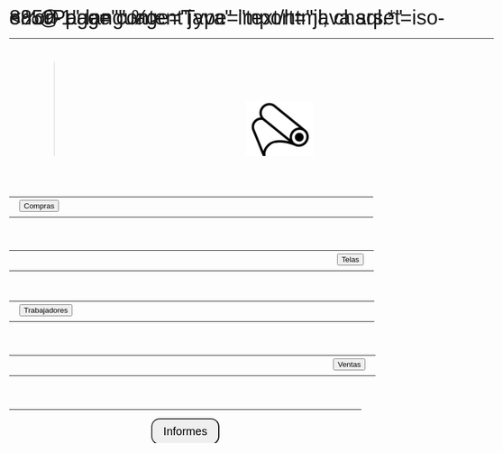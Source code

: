<%@ page contentType="text/html; charset=iso-8859-1" language="java" import="java.sql.*" errorPage="" %>
<html xmlns="http://www.w3.org/1999/xhtml">
<head>
<meta http-equiv="Content-Type" content="text/html; charset=iso-8859-1" />
<title>Men&uacute;</title>
<link rel="preconnect" href="https://fonts.googleapis.com">
<link rel="preconnect" href="https://fonts.gstatic.com" crossorigin>
<link href="https://fonts.googleapis.com/css2?family=Ubuntu:ital,wght@0,300;0,400;0,500;0,700;1,300;1,400;1,500;1,700&display=swap" rel="stylesheet">
<style>
*{
    font-family: 'Ubuntu', sans-serif;
}
  body {
    font-size: 36px;

    text-align: center;
	line-height:0px;
  }

  .button {
    font-size: 20px;
    border-radius: 15px;
    border-color: #B66F6A;
    background-color: #F3B4AF;
    padding: 10px 20px;
    margin: 10px;
  }
    .button:hover{
    animation: animacion-boton 0.5s;
  }
  @keyframes animacion-boton{
    0%{
      transform:scale(1);
    }
    50%{
      transform:scale(1.25);
    }
    100%{
      transform:scale(1);
    }
  } 
  
  .button1 {
    font-size: 20px;
    border-radius: 15px;
    border-color: #8D653D;
    background-color: #FCCC9B;
    padding: 10px 20px;
    margin: 10px;
  }

  .button1:hover{
    animation: animacion-boton 0.5s;
  }
  @keyframes animacion-boton{
    0%{
      transform:scale(1);
    }
    50%{
      transform:scale(1.25);
    }
    100%{
      transform:scale(1);
    }
  }  
  .button2 {
    font-size: 20px;
    border-radius: 15px;
    border-color: #768F3A;
    background-color: #C7E188;
    padding: 10px 20px;
    margin: 10px;
  }

  .button2:hover{
    animation: animacion-boton 0.5s;
  }
  @keyframes animacion-boton{
    0%{
      transform:scale(1);
    }
    50%{
      transform:scale(1.25);
    }
    100%{
      transform:scale(1);
    }
  } 

  .button3 {
    font-size: 20px;
    border-radius: 15px;
    border-color: #295E70;
    background-color: #7CCAE4;
    padding: 10px 20px;
    margin: 10px;
  }
   .button3:hover{
    animation: animacion-boton 0.5s;
  }
  @keyframes animacion-boton{
    0%{
      transform:scale(1);
    }
    50%{
      transform:scale(1.25);
    }
    100%{
      transform:scale(1);
    }
  } 

  a {
    text-decoration: none;
  }
.Estilo1 {font-size: 70px}
.Estilo7 {font-size: 24px}
.Estilo9 {font-size: 12pt; }
.Estilo10 {
	font-size: 40px;
	font-weight: bold;

}
.button4 {
   font-size: 20px;
    border-radius: 15px;
    border-color: #3c3c3c;
    background-color: #;
    padding: 10px 20px;
    margin: 10px;
    display: inline-block;
    position: relative;
    overflow: hidden; 
    transition: background-color 0.3s ease;
}

.button4::before {
    content: '';
    position: absolute;
    top: 0;
    left: -100%;
    width: 100%;
    height: 100%;
    background-color:rgba(172, 181, 183, 0.8);
    transition: left 0.3s ease;
    z-index: 0; 
}

.button4:hover::before {
    left: 0;
}


.button4 span {
    position: relative;
    z-index: 1;
}
</style>
</head>

<body>
<div align="center">
  <table width="1224" height="209" border="0">
    <tr>
      <td width="1218" height="205"><div align="center">
        <blockquote>
          <p class="Estilo1 Estilo9">&nbsp;</p>
          <p class="Estilo1"><a href="IngresarSistema.jsp"><img src="isotipo.png" width="120" height="120" border="0"></a></p>
          <p class="Estilo10">MEN&Uacute; PRINCIPAL</p>
          <p class="Estilo7">Formularios e Informes</p>
        </blockquote>
      </div></td>
    </tr>
  </table>
</div>
<p align="center">&nbsp;</p>
<div align="center">
  <table width="590" height="59" border="0">
    <tr>
      <td width="376"><div align="left"><a href="MenuCompras.jsp">
        <button class="button">Compras</button>
      </a></div></td>
      <td width="198" bordercolor="0">&nbsp;</td>
    </tr>
  </table>
  <table width="591" height="54" border="0">
    <tr>
      <td width="217">&nbsp;</td>
      <td width="358"><div align="right"><a href="MenuTelas.jsp">
        <button class="button1">Telas</button>
      </a></div></td>
    </tr>
  </table>
  <table width="592" height="60" border="0">
    <tr>
      <td width="372"><div align="left"><a href="MenuTrabajadores.jsp">
        <button class="button2">Trabajadores</button>
      </a></div></td>
      <td width="204">&nbsp;</td>
    </tr>
  </table>
  <table width="594" height="60" border="0">
    <tr>
      <td width="223">&nbsp;</td>
      <td width="355"><div align="right"><a href="MenuVentas.jsp">
        <button class="button3">Ventas</button>
      </a></div></td>
    </tr>
  </table>
  <table width="595" height="60" border="0">
    <tr>
      <td width="589"><div align="center"><a href="MenuTrabajadores.jsp"> </a> <a href="MenuInformes.jsp">
        <button class="button4">
          <div align="left">
            <div align="center">Informes</div>
          </div>
          </button>
      </a></div></td>
    </tr>
  </table>
</div>
<p>&nbsp;</p>
</body>
</html>
